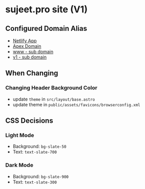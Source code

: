 # sujeet.pro site (V1)

## Configured Domain Alias

- [Netlify App](https://sujeet-pro-v1.netlify.app)
- [Apex Domain](https://sujeet.pro)
- [www - sub domain](https://www.sujeet.pro)
- [v1 - sub domain](https://sujeet.pro)

## When Changing

### Changing Header Background Color

- update `theme` in `src/layout/base.astro`
- update theme in `public/assets/favicons/browserconfig.xml`

## CSS Decisions

### Light Mode

- Background: `bg-slate-50`
- Text: `text-slate-700`

### Dark Mode

- Background: `bg-slate-900`
- Text: `text-slate-300`
